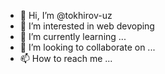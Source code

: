 - 👋 Hi, I’m @tokhirov-uz
- 👀 I’m interested in web devoping
- 🌱 I’m currently learning ...
- 💞️ I’m looking to collaborate on ...
- 📫 How to reach me ...

<!---
tokhirov-uz/tokhirov-uz is a ✨ special ✨ repository because its `README.md` (this file) appears on your GitHub profile.
You can click the Preview link to take a look at your changes.
--->
